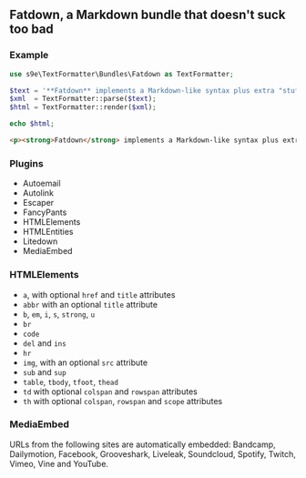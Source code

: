 ## Fatdown, a Markdown bundle that doesn't suck too bad

### Example

```php
use s9e\TextFormatter\Bundles\Fatdown as TextFormatter;

$text = '**Fatdown** implements a Markdown-like syntax plus extra "stuff".';
$xml  = TextFormatter::parse($text);
$html = TextFormatter::render($xml);

echo $html;
```
```html
<p><strong>Fatdown</strong> implements a Markdown-like syntax plus extra “stuff”.</p>
```

### Plugins

 * Autoemail
 * Autolink
 * Escaper
 * FancyPants
 * HTMLElements
 * HTMLEntities
 * Litedown
 * MediaEmbed

### HTMLElements

 * `a`, with optional `href` and `title` attributes
 * `abbr` with an optional `title` attribute
 * `b`, `em`, `i`, `s`, `strong`, `u`
 * `br`
 * `code`
 * `del` and `ins`
 * `hr`
 * `img`, with an optional `src` attribute
 * `sub` and `sup`
 * `table`, `tbody`, `tfoot`, `thead`
 * `td` with optional `colspan` and `rowspan` attributes
 * `th` with optional `colspan`, `rowspan` and `scope` attributes

### MediaEmbed

URLs from the following sites are automatically embedded: Bandcamp, Dailymotion, Facebook, Grooveshark, Liveleak, Soundcloud, Spotify, Twitch, Vimeo, Vine and YouTube.
